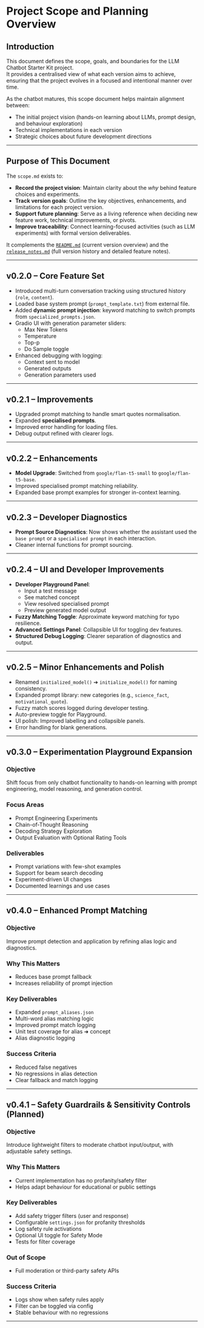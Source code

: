 # Project Scope and Planning Overview

## Introduction

This document defines the scope, goals, and boundaries for the LLM Chatbot Starter Kit project.  
It provides a centralised view of what each version aims to achieve, ensuring that the project evolves in a focused and intentional manner over time.

As the chatbot matures, this scope document helps maintain alignment between:

- The initial project vision (hands-on learning about LLMs, prompt design, and behaviour exploration)
- Technical implementations in each version
- Strategic choices about future development directions

---

## Purpose of This Document

The `scope.md` exists to:

- **Record the project vision**: Maintain clarity about the *why* behind feature choices and experiments.
- **Track version goals**: Outline the key objectives, enhancements, and limitations for each project version.
- **Support future planning**: Serve as a living reference when deciding new feature work, technical improvements, or pivots.
- **Improve traceability**: Connect learning-focused activities (such as LLM experiments) with formal version deliverables.

It complements the [`README.md`](../README.md) (current version overview) and the [`release_notes.md`](./release_notes.md) (full version history and detailed feature notes).

---

## v0.2.0 – Core Feature Set

- Introduced multi-turn conversation tracking using structured history (`role`, `content`).
- Loaded base system prompt (`prompt_template.txt`) from external file.
- Added **dynamic prompt injection**: keyword matching to switch prompts from `specialized_prompts.json`.
- Gradio UI with generation parameter sliders:
  - Max New Tokens
  - Temperature
  - Top-p
  - Do Sample toggle
- Enhanced debugging with logging:
  - Context sent to model
  - Generated outputs
  - Generation parameters used

---

## v0.2.1 – Improvements

- Upgraded prompt matching to handle smart quotes normalisation.
- Expanded **specialised prompts**.
- Improved error handling for loading files.
- Debug output refined with clearer logs.

---

## v0.2.2 – Enhancements

- **Model Upgrade**: Switched from `google/flan-t5-small` to `google/flan-t5-base`.
- Improved specialised prompt matching reliability.
- Expanded base prompt examples for stronger in-context learning.

---

## v0.2.3 – Developer Diagnostics

- **Prompt Source Diagnostics**: Now shows whether the assistant used the `base prompt` or a `specialised prompt` in each interaction.
- Cleaner internal functions for prompt sourcing.

---

## v0.2.4 – UI and Developer Improvements

- **Developer Playground Panel**:
  - Input a test message
  - See matched concept
  - View resolved specialised prompt
  - Preview generated model output
- **Fuzzy Matching Toggle**: Approximate keyword matching for typo resilience.
- **Advanced Settings Panel**: Collapsible UI for toggling dev features.
- **Structured Debug Logging**: Clearer separation of diagnostics and output.

---

## v0.2.5 – Minor Enhancements and Polish

- Renamed `initialized_model()` ➔ `initialize_model()` for naming consistency.
- Expanded prompt library: new categories (e.g., `science_fact`, `motivational_quote`).
- Fuzzy match scores logged during developer testing.
- Auto-preview toggle for Playground.
- UI polish: Improved labelling and collapsible panels.
- Error handling for blank generations.

---

## v0.3.0 – Experimentation Playground Expansion

### Objective

Shift focus from only chatbot functionality to hands-on learning with prompt engineering, model reasoning, and generation control.

### Focus Areas

- Prompt Engineering Experiments
- Chain-of-Thought Reasoning
- Decoding Strategy Exploration
- Output Evaluation with Optional Rating Tools

### Deliverables

- Prompt variations with few-shot examples
- Support for beam search decoding
- Experiment-driven UI changes
- Documented learnings and use cases

---

## v0.4.0 – Enhanced Prompt Matching

### Objective

Improve prompt detection and application by refining alias logic and diagnostics.

### Why This Matters

- Reduces base prompt fallback
- Increases reliability of prompt injection

### Key Deliverables

- Expanded `prompt_aliases.json`
- Multi-word alias matching logic
- Improved prompt match logging
- Unit test coverage for alias ➜ concept
- Alias diagnostic logging

### Success Criteria

- Reduced false negatives
- No regressions in alias detection
- Clear fallback and match logging

---

## v0.4.1 – Safety Guardrails & Sensitivity Controls (Planned)

### Objective

Introduce lightweight filters to moderate chatbot input/output, with adjustable safety settings.

### Why This Matters

- Current implementation has no profanity/safety filter
- Helps adapt behaviour for educational or public settings

### Key Deliverables

- Add safety trigger filters (user and response)
- Configurable `settings.json` for profanity thresholds
- Log safety rule activations
- Optional UI toggle for Safety Mode
- Tests for filter coverage

### Out of Scope

- Full moderation or third-party safety APIs

### Success Criteria

- Logs show when safety rules apply
- Filter can be toggled via config
- Stable behaviour with no regressions

---